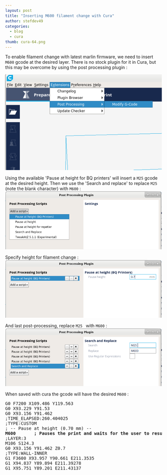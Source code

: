 ```yaml
---
layout: post
title: "Inserting M600 filament change with Cura"
author: stefdev49
categories:
  - blog
  - cura
thumb: cura-64.png
---
```

To enable filament change with latest marlin firmware, we need to insert `M600` gcode at the desired layer. There is no stock plugin for it in Cura, but this may be overcome by using the post processing plugin :
<!--more-->
![post processing plugin](/assets/img/blog/post-process.png)

Using the available 'Pause at height for BQ printers' will insert a `M25` gcode at the desired height. Then we use the 'Search and replace' to replace `M25 ` (note the blank character) with `M600` : ![pause at height](/assets/img/blog/pause-at-height.png)

Specify height for filament change :
![height value](/assets/img/blog/pause-at-height-value.png)

And last post-processing, replace `M25 ` with `M600` :
![replacing](/assets/img/blog/search-and-replace.png)

When saved with cura the gcode will have the desired `M600` :
<pre>
G0 F7200 X109.486 Y119.563
G0 X93.229 Y91.53
G0 X93.156 Y91.462
;TIME_ELAPSED:260.404025
;TYPE:CUSTOM
; -- Pause at height (0.70 mm) --
<b>M600       ; Pauses the print and waits for the user to resume it</b>
;LAYER:3
M106 S124.3
G0 X93.156 Y91.462 Z0.7
;TYPE:WALL-INNER
G1 F3600 X93.957 Y90.661 E211.3535
G1 X94.837 Y89.894 E211.39278
G1 X95.751 Y89.201 E211.43137
</pre>
